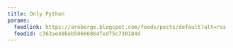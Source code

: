 ```yaml
---
title: Only Python
params:
  feedlink: https://aroberge.blogspot.com/feeds/posts/default?alt=rss
  feedid: c363ae49beb58666864fed75c730184d
---
```

